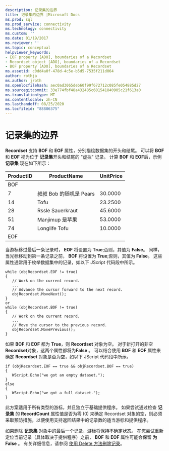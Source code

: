 ```yaml
---
description: 记录集的边界
title: 记录集的边界 |Microsoft Docs
ms.prod: sql
ms.prod_service: connectivity
ms.technology: connectivity
ms.custom: ''
ms.date: 01/19/2017
ms.reviewer: ''
ms.topic: conceptual
helpviewer_keywords:
- EOF property [ADO], boundaries of a Recordset
- Recordset object [ADO], boundaries of a Recordset
- BOF property [ADO], boundaries of a Recordset
ms.assetid: c0dd4a0f-478d-4c5e-b5d5-7535f211d064
author: rothja
ms.author: jroth
ms.openlocfilehash: aec0ad3065deb60f99f672712c085fe054885d27
ms.sourcegitcommit: 33e774fbf48a432485c601541840905c21f613a0
ms.translationtype: MT
ms.contentlocale: zh-CN
ms.lasthandoff: 08/25/2020
ms.locfileid: "88806375"
---
```

# <a name="boundaries-of-a-recordset"></a>记录集的边界
**Recordset** 支持 **BOF** 和 **EOF** 属性，分别描绘数据集的开头和结尾。 可以将 **BOF** 和 **EOF** 视为位于 **记录集**开头和结尾的 "虚拟" 记录。 计算 **BOF** 和 **EOF**后，示例 **记录集** 现在如下所示：  
  
|ProductID|ProductName|UnitPrice|  
|---------------|-----------------|---------------|  
|BOF|||  
|7|叔叔 Bob 的随机是 Pears|30.0000|  
|14|Tofu|23.2500|  
|28|Rssle Sauerkraut|45.6000|  
|51|Manjimup 是苹果|53.0000|  
|74|Longlife Tofu|10.0000|  
|EOF|||  
  
 当游标移过最后一条记录时， **EOF** 将设置为 **True**;否则，其值为 **False**。 同样，当光标移动到第一条记录之前， **BOF** 将设置为 **True**;否则，其值为 **False**。 这些属性通常用于枚举数据集中的记录，如以下 JScript 代码段中所示。  
  
```  
while (objRecordset.EOF != true)   
{  
   // Work on the current record.  
   ...  
   // Advance the cursor forward to the next record.  
   objRecordset.MoveNext();  
}  
or  
while (objRecordset.BOF != true)   
{  
   // Work on the current record.  
   ...  
   // Move the cursor to the previous record.  
   objRecordset.MovePrevious();  
}  
```  
  
 如果 **BOF** 和 **EOF** 都为 **True**，则 **Recordset** 对象为空。 对于新打开的非空**Recordset**对象，这两个属性都将为**False** 。 可以结合使用 **BOF** 和 **EOF** 属性来确定 **Recordset** 对象是否为空，如以下 JScript 代码段中所示。  
  
```  
if (objRecordset.EOF == true && objRecordset.BOF == true)  
{  
   WScript.Echo("we got an empty dataset.");  
}  
else  
{  
   WScript.Echo("we got a full dataset.");  
}  
```  
  
 此方案适用于所有类型的游标，并且独立于基础提供程序。 如果尝试通过检查 **记录集** 的 **RecordCount** 属性值是否为零 (0) 来确定 Recordset 对象的空，则必须采取预防措施，以便使用支持返回结果中的记录数的适当游标和提供程序。  
  
 如果删除 **记录集** 对象中的最后一个记录，游标将保持不确定状态。 在您尝试重新定位当前记录（具体取决于提供程序）之前， **BOF** 和 **EOF** 属性可能会保留 **为 False** 。 有关详细信息，请参阅 [使用 Delete 方法删除记录](./deleting-records-using-the-delete-method.md)。